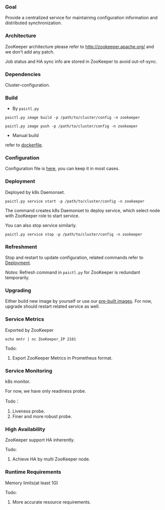 ### Goal

Provide a centralized service for maintaining configuration information and distributed synchronization.

### Architecture

ZooKeeper architecture please refer to http://zookeeper.apache.org/ and we don't add any patch.

Job status and HA sync info are stored in ZooKeeper to avoid out-of-sync.

### Dependencies

Cluster-configuration.

### Build

* By `paictl.py`

`paictl.py image build -p /path/to/cluster/config -n zookeeper`

`paictl.py image push -p /path/to/cluster/config -n zookeeper`

* Manual build

refer to [dockerfile](../../../src/zookeeper/build/zookeeper.yarn.dockerfile).

### Configuration

Configuration file is [here](../../../src/zookeeper/deploy/zk-configuration/zoo.cfg), you can keep it in most cases.

### Deployment

Deployed by k8s Daemonset.

`paictl.py service start -p /path/to/cluster/config -n zookeeper`

The command creates k8s Daemonset to deploy service, which select node with ZooKeeper role to start service.

You can also stop service similarly.

`paictl.py service stop -p /path/to/cluster/config -n zookeeper`

### Refreshment

Stop and restart to update configuration, related commands refer to [Deployment](#Deployment).

*Notes:* Refresh command in `paictl.py` for ZooKeeper is redundant temporarily.

### Upgrading

Either build new image by yourself or use our [pre-built images](https://hub.docker.com/r/openpai/zookeeper/). For now, upgrade should restart related service as well.

### Service Metrics

Exported by ZooKeeper

`echo mntr | nc ZooKeeper_IP 2181`

Todo:

1. Export ZooKeeper Metrics in Prometheus format.

### Service Monitoring

k8s monitor.

For now, we have only readiness probe.

Todo：

1. Liveness probe.
2. Finer and more robust probe.

### High Availability

ZooKeeper support HA inherently.

Todo:

1. Achieve HA by multi ZooKeeper node.

### Runtime Requirements

Memory limits(at least 1G)

Todo:

1. More accurate resource requirements.